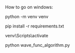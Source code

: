 How to go on windows:

python -m venv venv

pip install -r requirements.txt

venv\Scripts\activate

python wave_func_algorithm.py